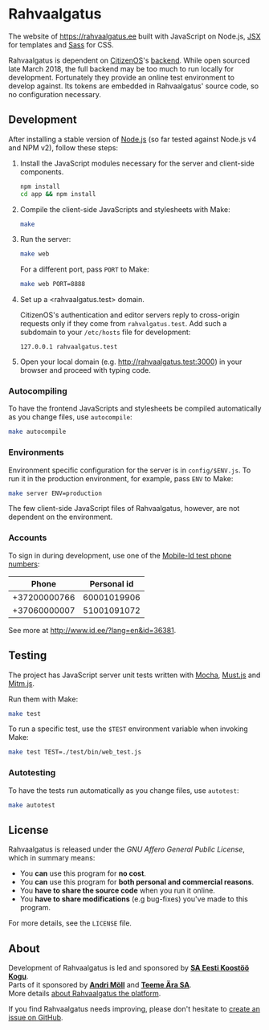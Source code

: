 Rahvaalgatus
============
The website of <https://rahvaalgatus.ee> built with JavaScript on Node.js, [JSX](https://github.com/moll/js-j6pack/) for templates and [Sass](https://sass-lang.com/) for CSS.

Rahvaalgatus is dependent on [CitizenOS][]'s [backend](https://github.com/citizenos/citizenos-api). While open sourced late March 2018, the full backend may be too much to run locally for development. Fortunately they provide an online test environment to develop against. Its tokens are embedded in Rahvaalgatus' source code, so no configuration necessary.

[CitizenOS]: https://citizenos.com


Development
-----------
After installing a stable version of [Node.js](https://nodejs.org) (so far tested against Node.js v4 and NPM v2), follow these steps:

1. Install the JavaScript modules necessary for the server and client-side components.

   ```sh
   npm install
   cd app && npm install
   ```

2. Compile the client-side JavaScripts and stylesheets with Make:

   ```sh
   make
   ```

3. Run the server:
   ```sh
   make web
   ```

   For a different port, pass `PORT` to Make:
   ```sh
   make web PORT=8888
   ```

4. Set up a <rahvaalgatus.test> domain.

   CitizenOS's authentication and editor servers reply to cross-origin requests only if they come from `rahvalgatus.test`. Add such a subdomain to your `/etc/hosts` file for development:

   ```
   127.0.0.1 rahvaalgatus.test
   ```

5. Open your local domain (e.g. <http://rahvaalgatus.test:3000>) in your browser and proceed with typing code.

### Autocompiling

To have the frontend JavaScripts and stylesheets be compiled automatically as you change files, use `autocompile`:

```sh
make autocompile
```

### Environments

Environment specific configuration for the server is in `config/$ENV.js`. To run it in the production environment, for example, pass `ENV` to Make:

```sh
make server ENV=production
```

The few client-side JavaScript files of Rahvaalgatus, however, are not dependent on the environment.

### Accounts

To sign in during development, use one of the [Mobile-Id test phone numbers](http://www.id.ee/?lang=en&id=36381):

Phone        | Personal id
-------------|------------
+37200000766 | 60001019906
+37060000007 | 51001091072

See more at <http://www.id.ee/?lang=en&id=36381>.


Testing
-------
The project has JavaScript server unit tests written with [Mocha][mocha], [Must.js][must] and [Mitm.js][mitm].

Run them with Make:

```sh
make test
```

To run a specific test, use the `$TEST` environment variable when invoking Make:

```sh
make test TEST=./test/bin/web_test.js
```

### Autotesting

To have the tests run automatically as you change files, use `autotest`:

```sh
make autotest
```
[mocha]: https://mochajs.org/
[must]: https://github.com/moll/js-must
[mitm]: https://github.com/moll/node-mitm


License
-------
Rahvaalgatus is released under the *GNU Affero General Public License*, which in
summary means:

- You **can** use this program for **no cost**.
- You **can** use this program for **both personal and commercial reasons**.
- You **have to share the source code** when you run it online.
- You **have to share modifications** (e.g bug-fixes) you've made to this program.

For more details, see the `LICENSE` file.


About
-----
Development of Rahvaalgatus is led and sponsored by **[SA Eesti Koostöö Kogu][kogu]**.  
Parts of it sponsored by **[Andri Möll][moll]** and **[Teeme Ära SA][teeme]**.  
More details [about Rahvaalgatus the platform][about].  

If you find Rahvaalgatus needs improving, please don't hesitate to [create an issue on GitHub][issues].

[moll]: https://m811.com
[kogu]: https://www.kogu.ee
[issues]: https://github.com/rahvaalgatus/rahvaalgatus/issues
[teeme]: http://www.teemeara.ee
[about]: https://rahvaalgatus.ee/about
